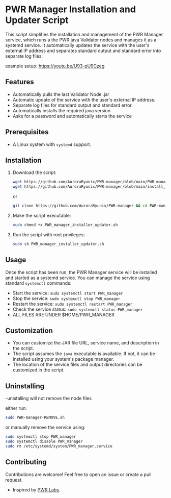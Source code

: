 # PWR Manager Installation and Updater Script

This script simplifies the installation and management of the PWR Manager service, which runs a the PWR java Validator nodes and manages it as a systemd service. It automatically updates the service with the user's external IP address and separates standard output and standard error into separate log files.

example setup:
https://youtu.be/U93-pU9Czeg

## Features

- Automatically pulls the last Validator Node .jar
- Automatic update of the service with the user's external IP address.
- Separate log files for standard output and standard error.
- Automatically installs the required java version
- Asks for a password and automatically starts the service

## Prerequisites

- A Linux system with `systemd` support.

## Installation

1. Download the script:

   ```bash
   wget https://github.com/AuroraRyunix/PWR-manager/blob/main/PWR_manager_installer_updater.sh
   wget https://github.com/AuroraRyunix/PWR-manager/blob/main/install_java.sh
   ```
   or
   ```bash
   git clone https://github.com/AuroraRyunix/PWR-manager && cd PWR-manager
   ```
   
3. Make the script executable:

   ```bash
   sudo chmod +x PWR_manager_installer_updater.sh
   ```

4. Run the script with root privileges:

   ```bash
   sudo sh PWR_manager_installer_updater.sh
   ```



## Usage

Once the script has been run, the PWR Manager service will be installed and started as a systemd service. You can manage the service using standard `systemctl` commands:

- Start the service: `sudo systemctl start PWR_manager`
- Stop the service: `sudo systemctl stop PWR_manager`
- Restart the service: `sudo systemctl restart PWR_manager`
- Check the service status: `sudo systemctl status PWR_manager`
- ALL FILES ARE UNDER $HOME/PWR_MANAGER

## Customization

- You can customize the JAR file URL, service name, and description in the script.
- The script assumes the `java` executable is available. If not, it can be installed using your system's package manager.
- The location of the service files and output directories can be customized in the script.

## Uninstalling

-unistalling will not remove the node files

   either run:
   ```bash
   sudo PWR-manager-REMOVE.sh
   ```
   or manually remove the service using:
   ```bash
   sudo systemctl stop PWR_manager
   sudo systemctl disable PWR_manager
   sudo rm /etc/systemd/system/PWR_manager.service
   ```



## Contributing

Contributions are welcome! Feel free to open an issue or create a pull request.


- Inspired by [PWR Labs](https://github.com/pwrlabs).

